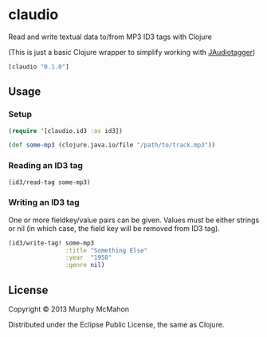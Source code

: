 # claudio

Read and write textual data to/from MP3 ID3 tags with Clojure

(This is just a basic Clojure wrapper to simplify working with 
[JAudiotagger](http://www.jthink.net/jaudiotagger/index.jsp))

```clojure
[claudio "0.1.0"]
```

## Usage

### Setup

```clojure
(require '[claudio.id3 :as id3])

(def some-mp3 (clojure.java.io/file "/path/to/track.mp3"))
```

### Reading an ID3 tag

```clojure
(id3/read-tag some-mp3)
```

### Writing an ID3 tag

One or more fieldkey/value pairs can be given. Values must be either
strings or nil (in which case, the field key will be removed from ID3 tag).

```clojure
(id3/write-tag! some-mp3
                :title "Something Else"
                :year  "1958"
                :genre nil)
```

## License

Copyright © 2013 Murphy McMahon

Distributed under the Eclipse Public License, the same as Clojure.

